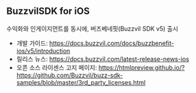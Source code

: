 ## BuzzvilSDK for iOS

수익화와 인게이지먼트를 동시에, 버즈베네핏(Buzzvil SDK v5) 출시

- 개발 가이드: https://docs.buzzvil.com/docs/buzzbenefit-ios/v5/introduction
- 릴리스 뉴스: https://docs.buzzvil.com/latest-release-news-ios
- 오픈 소스 라이센스 고지 페이지: https://htmlpreview.github.io/?https://github.com/Buzzvil/buzz-sdk-samples/blob/master/3rd_party_licenses.html
